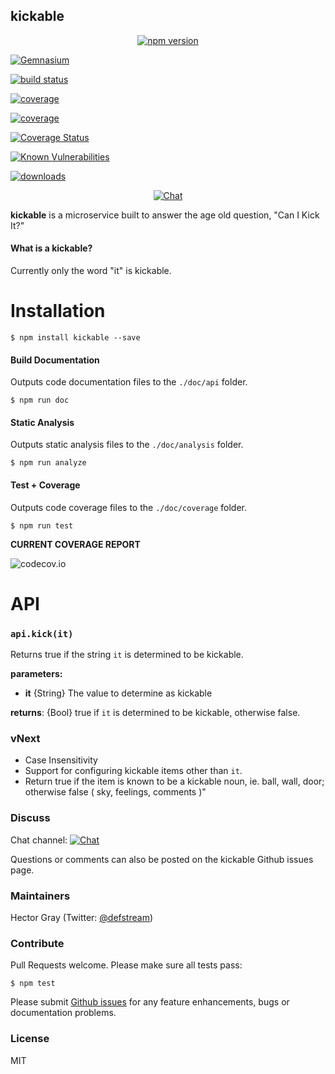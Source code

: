## kickable

<p align="center">
  <a href="http://npmjs.com/package/kickable"><img src="https://img.shields.io/npm/v/kickable.svg"
     alt="npm version"></a>

  <a href="https://gemnasium.com/defstream/kickable"><img src="https://img.shields.io/gemnasium/defstream/kickable.svg"
       alt="Gemnasium"></a>

  <a href="https://travis-ci.org/defstream/kickable"><img src="https://img.shields.io/travis/defstream/kickable.svg"
       alt="build status"></a>

  <a href="https://codecov.io/github/defstream/kickable"><img src="https://img.shields.io/codecov/c/github/defstream/kickable.svg"
        alt="coverage"></a>

  <a href="https://circleci.com/gh/defstream/kickable"><img src="https://img.shields.io/circleci/project/defstream/kickable.svg"
       alt="coverage"></a>

<a href='https://coveralls.io/github/defstream/kickable?branch=master'><img src='https://coveralls.io/repos/github/defstream/kickable/badge.svg?branch=master' alt='Coverage Status' /></a>

  <a href="https://snyk.io/test/npm/kickable"><img src="https://snyk.io/test/npm/kickable/badge.svg" alt="Known Vulnerabilities"></a>

  <a href="http://npm-stat.com/charts.html?package=kickable"><img src="https://img.shields.io/npm/dm/kickable.svg" alt="downloads"></a>

</p>

<p align="center">
  <a href="https://gitter.im/defstream/kickable"><img src="https://img.shields.io/gitter/room/defstream/kickable.svg"
     alt="Chat"></a>
</p>

**kickable** is a microservice built to answer the age old question, "Can I Kick It?"

#### What is a kickable?
Currently only the word "it" is kickable. 

# Installation

```shell
$ npm install kickable --save
```

#### Build Documentation
Outputs code documentation files to the `./doc/api` folder.

```shell
$ npm run doc
```

#### Static Analysis
Outputs static analysis files to the `./doc/analysis` folder.

```shell
$ npm run analyze
```

#### Test + Coverage
Outputs code coverage files to the `./doc/coverage` folder.

```shell
$ npm run test
```

**CURRENT COVERAGE REPORT**

![codecov.io](https://codecov.io/github/defstream/kickable/branch.svg?branch=master)

# API

### `api.kick(it)`

Returns true if the string `it` is determined to be kickable. 

**parameters:**
- **it**            {String}    The value to determine as kickable

**returns**: {Bool} true if `it` is determined to be kickable, otherwise false.

### vNext
- Case Insensitivity
- Support for configuring kickable items other than `it`.
- Return true if the item is known to be a kickable noun, ie. ball, wall, door; otherwise false ( sky, feelings, comments )"

### Discuss
Chat channel:    <a href="https://gitter.im/kickable"><img src="https://img.shields.io/gitter/room/kickable.svg" alt="Chat"></a>

Questions or comments can also be posted on the kickable Github issues page.

### Maintainers
Hector Gray (Twitter: <a href="https://twitter.com/defstream">@defstream</a>)

### Contribute
Pull Requests welcome. Please make sure all tests pass:

```shell
$ npm test
```

Please submit <a href="https://github.com/defstream/kickable/issues">Github issues</a> for any feature enhancements, bugs or documentation problems.

### License
MIT